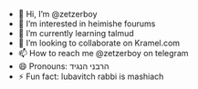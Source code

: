 - 👋 Hi, I’m @zetzerboy
- 👀 I’m interested in heimishe fourums
- 🌱 I’m currently learning talmud
- 💞️ I’m looking to collaborate on Kramel.com
- 📫 How to reach me @zetzerboy on telegram
- 😄 Pronouns: הרבני הנגיד
- ⚡ Fun fact: lubavitch rabbi is mashiach

<!---
zetzerboy/zetzerboy is a ✨ special ✨ repository because its `README.md` (this file) appears on your GitHub profile.
You can click the Preview link to take a look at your changes.
--->
